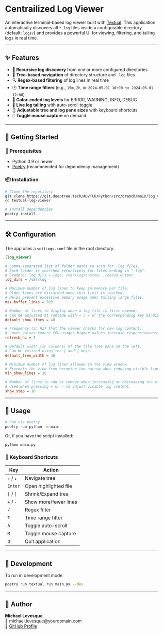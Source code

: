 # Centrailized Log Viewer

An interactive terminal-based log viewer built with [Textual](https://textual.textualize.io/). This application automatically discovers all `*.log` files inside a configurable directory (default: `logs/`) and provides a powerful UI for viewing, filtering, and tailing logs in real time.

---

## ✨ Features

- 📁 **Recursive log discovery** from one or more configured directories
- 🌲 **Tree-based navigation** of directory structure and `.log` files
- 🔍 **Regex-based filtering** of log lines in real time
- 🕒 **Time range filters** (e.g., `15m`, `2h`, or `2024-05-01 10:00 to 2024-05-01 12:00`)
- 🎨 **Color-coded log levels** for ERROR, WARNING, INFO, DEBUG
- 📜 **Live log tailing** with auto-scroll toggle
- ↕️ **Adjustable tree and log pane sizes** with keyboard shortcuts
- 🖱️ **Toggle mouse capture** on demand

---

## 🚀 Getting Started

### 🔧 Prerequisites

- Python 3.9 or newer
- [Poetry](https://python-poetry.org/) (recommended for dependency management)

### 📦 Installation

```bash
# Clone the repository
git clone https://git.deeptree.tech/ADVTCH/Python/src/branch/main/log_viewer
cd textual-log-viewer

# Install dependencies
poetry install
```

---

## 🛠 Configuration

The app uses a `settings.conf` file in the root directory:

```ini
[log_viewer]

# Comma-separated list of folder paths to scan for .log files.
# Each folder is searched recursively for files ending in ".log".
# Example: log_dirs = logs, /var/log/custom, ./debug_output
log_dirs = /var/log

# Maximum number of log lines to keep in memory per file.
# Older lines are discarded once this limit is reached.
# Helps prevent excessive memory usage when tailing large files.
max_buffer_lines = 500

# Number of lines to display when a log file is first opened.
# Can be adjusted at runtime with + / - or the corresponding key bindings.
default_show_lines = 40

# Frequency (in Hz) that the viewer checks for new log content.
# Lower values reduce CPU usage; higher values increase responsiveness.
refresh_hz = 4

# Default width (in columns) of the file tree pane on the left.
# Can be resized using the [ and ] keys.
default_tree_width = 30

# Minimum number of log lines allowed in the view window.
# Prevents the view from becoming too narrow when reducing visible lines.
min_show_lines = 10

# Number of lines to add or remove when increasing or decreasing the view size.
# Used when pressing + or - to adjust visible log content.
show_step = 10
```

---

## 🧭 Usage

```bash
# Run via poetry
poetry run python -m main
```

Or, if you have the script installed:

```bash
python main.py
```

### 🎹 Keyboard Shortcuts

| Key              | Action                     |
|------------------|----------------------------|
| `↑` / `↓`        | Navigate tree              |
| `Enter`          | Open highlighted file      |
| `[` / `]`        | Shrink/Expand tree         |
| `+` / `-`        | Show more/fewer lines      |
| `/`              | Regex filter               |
| `T`              | Time range filter          |
| `A`              | Toggle auto-scroll         |
| `M`              | Toggle mouse capture       |
| `Q`              | Quit application           |

---

## 🧪 Development

To run in development mode:

```bash
poetry run textual run main.py --dev
```

---

## 👤 Author

**Michael Levesque**  
📧 michael.levesque@yourdomain.com  
🔗 [GitHub Profile](https://git.deeptree.tech/ADVTCH)

